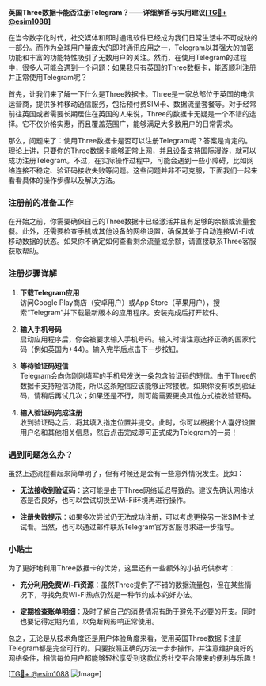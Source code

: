 **英国Three数据卡能否注册Telegram？——详细解答与实用建议[[TG💪+ @esim1088](https://t.me/s/esim1088)]**

在当今数字化时代，社交媒体和即时通讯软件已经成为我们日常生活中不可或缺的一部分。而作为全球用户量庞大的即时通讯应用之一，Telegram以其强大的加密功能和丰富的功能特性吸引了无数用户的关注。然而，在使用Telegram的过程中，很多人可能会遇到一个问题：如果我只有英国的Three数据卡，能否顺利注册并正常使用Telegram呢？

首先，让我们来了解一下什么是Three数据卡。Three是一家总部位于英国的电信运营商，提供多种移动通信服务，包括预付费SIM卡、数据流量套餐等。对于经常前往英国或者需要长期居住在英国的人来说，Three的数据卡无疑是一个不错的选择。它不仅价格实惠，而且覆盖范围广，能够满足大多数用户的日常需求。

那么，问题来了：使用Three数据卡是否可以注册Telegram呢？答案是肯定的。理论上讲，只要你的Three数据卡能够正常上网，并且设备支持国际漫游，就可以成功注册Telegram。不过，在实际操作过程中，可能会遇到一些小障碍，比如网络连接不稳定、验证码接收失败等问题。这些问题并非不可克服，下面我们一起来看看具体的操作步骤以及解决方法。

### 注册前的准备工作

在开始之前，你需要确保自己的Three数据卡已经激活并且有足够的余额或流量套餐。此外，还需要检查手机或其他设备的网络设置，确保其处于自动连接Wi-Fi或移动数据的状态。如果你不确定如何查看剩余流量或余额，请直接联系Three客服获取帮助。

### 注册步骤详解

1. **下载Telegram应用**  
   访问Google Play商店（安卓用户）或App Store（苹果用户），搜索“Telegram”并下载最新版本的应用程序。安装完成后打开软件。

2. **输入手机号码**  
   启动应用程序后，你会被要求输入手机号码。输入时请注意选择正确的国家代码（例如英国为+44）。输入完毕后点击下一步按钮。

3. **等待验证码短信**  
   Telegram会向你刚刚填写的手机号发送一条包含验证码的短信。由于Three的数据卡支持短信功能，所以这条短信应该能够正常接收。如果你没有收到验证码，请稍后再试几次；如果还是不行，则可能需要更换其他方式接收验证码。

4. **输入验证码完成注册**  
   收到验证码之后，将其填入指定位置并提交。此时，你可以根据个人喜好设置用户名和其他相关信息，然后点击完成即可正式成为Telegram的一员！

### 遇到问题怎么办？

虽然上述流程看起来简单明了，但有时候还是会有一些意外情况发生。比如：

- **无法接收到验证码**：这可能是由于Three网络延迟导致的。建议先确认网络状态是否良好，也可以尝试切换至Wi-Fi环境再进行操作。
  
- **注册失败提示**：如果多次尝试仍无法成功注册，可以考虑更换另一张SIM卡试试看。当然，也可以通过邮件联系Telegram官方客服寻求进一步指导。

### 小贴士

为了更好地利用Three数据卡的优势，这里还有一些额外的小技巧供参考：

- **充分利用免费Wi-Fi资源**：虽然Three提供了不错的数据流量包，但在某些情况下，寻找免费Wi-Fi热点仍然是一种节约成本的好办法。
  
- **定期检查账单明细**：及时了解自己的消费情况有助于避免不必要的开支。同时也要记得定期充值，以免断网影响正常使用。

总之，无论是从技术角度还是用户体验角度来看，使用英国Three数据卡注册Telegram都是完全可行的。只要按照正确的方法一步步操作，并注意维护良好的网络条件，相信每位用户都能够轻松享受到这款优秀社交平台带来的便利与乐趣！

[[TG💪+ @esim1088](https://t.me/s/esim1088) ![Image](https://i.postimg.cc/4NQfJmqS/Snipaste-2025-05-13-00-14-12.png)]